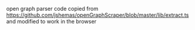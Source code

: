 open graph parser code copied from https://github.com/jshemas/openGraphScraper/blob/master/lib/extract.ts and modified to work in the browser
